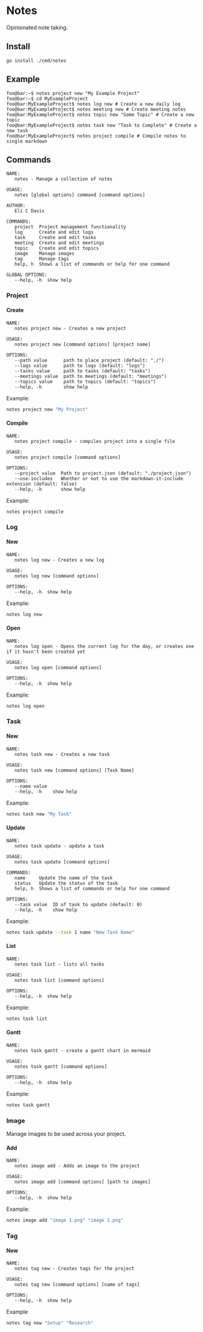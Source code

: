 # Notes

Opinionated note taking.

## Install

```
go install ./cmd/notes
```

## Example

```console
foo@bar:~$ notes project new "My Example Project"
foo@bar:~$ cd MyExampleProject
foo@bar:MyExampleProject$ notes log new # Create a new daily log
foo@bar:MyExampleProject$ notes meeting new # Create meeting notes
foo@bar:MyExampleProject$ notes topic new "Some Topic" # Create a new topic
foo@bar:MyExampleProject$ notes task new "Task to Complete" # Create a new task
foo@bar:MyExampleProject$ notes project compile # Compile notes to single markdown
```

## Commands

```
NAME:
   notes - Manage a collection of notes

USAGE:
   notes [global options] command [command options]

AUTHOR:
   Eli C Davis

COMMANDS:
   project  Project management functionality
   log      Create and edit logs
   task     Create and edit tasks
   meeting  Create and edit meetings
   topic    Create and edit topics
   image    Manage images
   tag      Manage tags
   help, h  Shows a list of commands or help for one command

GLOBAL OPTIONS:
   --help, -h  show help
```

### Project

#### Create

```
NAME:
   notes project new - Creates a new project

USAGE:
   notes project new [command options] [project name]

OPTIONS:
   --path value      path to place project (default: "./")
   --logs value      path to logs (default: "logs")
   --tasks value     path to tasks (default: "tasks")
   --meetings value  path to meetings (default: "meetings")
   --topics value    path to topics (default: "topics")
   --help, -h        show help
```

Example: 

```bash 
notes project new "My Project"
```

#### Compile

```
NAME:
   notes project compile - compiles project into a single file

USAGE:
   notes project compile [command options]

OPTIONS:
   --project value  Path to project.json (default: "./project.json")
   --use-includes   Whether or not to use the markdown-it-include extension (default: false)
   --help, -h       show help
```

Example: 

```bash 
notes project compile
```

### Log

#### New

```
NAME:
   notes log new - Creates a new log

USAGE:
   notes log new [command options]

OPTIONS:
   --help, -h  show help
```

Example: 

```bash 
notes log new
```

#### Open

```
NAME:
   notes log open - Opens the current log for the day, or creates one if it hasn't been created yet

USAGE:
   notes log open [command options]

OPTIONS:
   --help, -h  show help
```

Example:

```bash
notes log open
```

### Task

#### New

```
NAME:
   notes task new - Creates a new task

USAGE:
   notes task new [command options] [Task Name]

OPTIONS:
   --name value
   --help, -h    show help
```

Example: 

```bash 
notes task new "My Task"
```

#### Update

```
NAME:
   notes task update - update a task

USAGE:
   notes task update [command options]

COMMANDS:
   name     Update the name of the task
   status   Update the status of the task
   help, h  Shows a list of commands or help for one command

OPTIONS:
   --task value  ID of task to update (default: 0)
   --help, -h    show help
```

Example: 

```bash 
notes task update --task 1 name "New Task Name"
```

#### List

```
NAME:
   notes task list - lists all tasks

USAGE:
   notes task list [command options]

OPTIONS:
   --help, -h  show help
```

Example: 

```bash 
notes task list
```

#### Gantt

```
NAME:
   notes task gantt - create a gantt chart in mermaid

USAGE:
   notes task gantt [command options]

OPTIONS:
   --help, -h  show help
```

Example: 

```bash 
notes task gantt
```


### Image

Manage images to be used across your project.

#### Add

```
NAME:
   notes image add - Adds an image to the project

USAGE:
   notes image add [command options] [path to images]

OPTIONS:
   --help, -h  show help
```

Example: 

```bash 
notes image add "image 1.png" "image 2.png"
```

### Tag

#### New

```
NAME:
   notes tag new - Creates tags for the project

USAGE:
   notes tag new [command options] [name of tags]

OPTIONS:
   --help, -h  show help
```

Example

```bash
notes tag new "Setup" "Research"
```